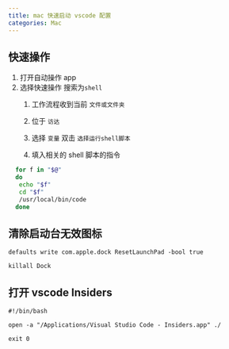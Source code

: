 ```yaml
---
title: mac 快速启动 vscode 配置
categories: Mac
---
```


## 快速操作

1. 打开自动操作 app
2. 选择快速操作 搜索为`shell`
   1. 工作流程收到当前 `文件或文件夹`

   2. 位于 `访达`

   3. 选择 `变量` 双击 `选择运行shell脚本`

   4. 填入相关的 shell 脚本的指令

```bash
  for f in "$@"
  do
   echo "$f"
   cd "$f"
   /usr/local/bin/code
  done
```

## 清除启动台无效图标

```shell
defaults write com.apple.dock ResetLaunchPad -bool true

killall Dock
```

## 打开 vscode Insiders

```shell
#!/bin/bash

open -a "/Applications/Visual Studio Code - Insiders.app" ./

exit 0
```
